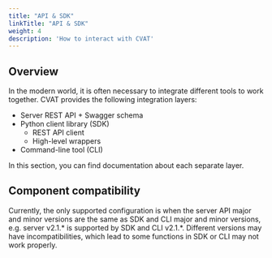 ```yaml
---
title: "API & SDK"
linkTitle: "API & SDK"
weight: 4
description: 'How to interact with CVAT'
---
```


## Overview

In the modern world, it is often necessary to integrate different tools to work together.
CVAT provides the following integration layers:

- Server REST API + Swagger schema
- Python client library (SDK)
  - REST API client
  - High-level wrappers
- Command-line tool (CLI)

In this section, you can find documentation about each separate layer.

## Component compatibility

Currently, the only supported configuration is when the server API major and minor versions
are the same as SDK and CLI major and minor versions, e.g. server v2.1.* is supported by
SDK and CLI v2.1.*. Different versions may have incompatibilities, which lead to some functions
in SDK or CLI may not work properly.
